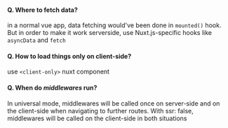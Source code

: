 #### Q. Where to fetch data?

in a normal vue app, data fetching would've been done in `mounted()` hook. But in order to make it work serverside, use Nuxt.js-specific hooks like `asyncData` and `fetch`

#### Q. How to load things only on client-side?

use `<client-only>` nuxt component

#### Q. When do _middlewares_ run?

In universal mode, middlewares will be called once on server-side and on the client-side when navigating to further routes. With ssr: false, middlewares will be called on the client-side in both situations
